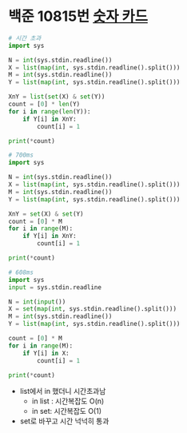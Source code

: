 # 백준 10815번 [숫자 카드](https://www.acmicpc.net/problem/10815)
```python
# 시간 초과
import sys

N = int(sys.stdin.readline())
X = list(map(int, sys.stdin.readline().split()))
M = int(sys.stdin.readline())
Y = list(map(int, sys.stdin.readline().split()))

XnY = list(set(X) & set(Y))
count = [0] * len(Y)
for i in range(len(Y)):
    if Y[i] in XnY:
        count[i] = 1

print(*count)
```
```python
# 700ms
import sys

N = int(sys.stdin.readline())
X = list(map(int, sys.stdin.readline().split()))
M = int(sys.stdin.readline())
Y = list(map(int, sys.stdin.readline().split()))

XnY = set(X) & set(Y)
count = [0] * M
for i in range(M):
    if Y[i] in XnY:
        count[i] = 1

print(*count)
```
```python
# 608ms
import sys
input = sys.stdin.readline

N = int(input())
X = set(map(int, sys.stdin.readline().split()))
M = int(sys.stdin.readline())
Y = list(map(int, sys.stdin.readline().split()))

count = [0] * M
for i in range(M):
    if Y[i] in X:
        count[i] = 1

print(*count)

```
- list에서 in 했더니 시간초과남
	- in list : 시간복잡도 O(n)
	- in set: 시간복잡도 O(1)
- set로 바꾸고 시간 넉넉히 통과